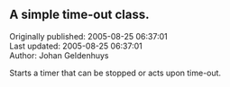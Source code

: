 ## A simple time-out class.  
Originally published: 2005-08-25 06:37:01  
Last updated: 2005-08-25 06:37:01  
Author: Johan Geldenhuys  
  
Starts a timer that can be stopped or acts upon time-out.